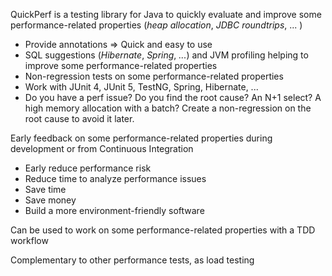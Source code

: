 QuickPerf is a testing library for Java to quickly evaluate and improve some performance-related properties (_heap allocation_, _JDBC roundtrips_, ... )
* Provide annotations => Quick and easy to use
* SQL suggestions (_Hibernate_, _Spring_, _..._) and JVM profiling helping to improve some performance-related properties
* Non-regression tests on some performance-related properties
* Work with JUnit 4, JUnit 5, TestNG, Spring, Hibernate, ...
* Do you have a perf issue? Do you find the root cause? An N+1 select? A high memory allocation with a batch?
  Create a non-regression on the root cause to avoid it later.

Early feedback on some performance-related properties during development or from Continuous Integration
* Early reduce performance risk
* Reduce time to analyze performance issues
* Save time 
* Save money
* Build a more environment-friendly software

Can be used to work on some performance-related properties with a TDD workflow

Complementary to other performance tests, as load testing
